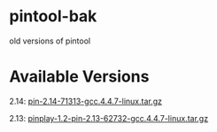 # pintool-bak
old versions of pintool

# Available Versions
2.14: [pin-2.14-71313-gcc.4.4.7-linux.tar.gz](pin-2.14-71313-gcc.4.4.7-linux.tar.gz)

2.13: [pinplay-1.2-pin-2.13-62732-gcc.4.4.7-linux.tar.gz](pinplay-1.2-pin-2.13-62732-gcc.4.4.7-linux.tar.gz)
